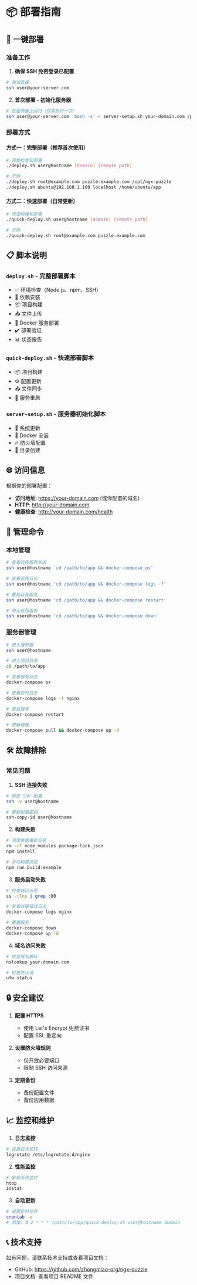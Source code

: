 # 📦 部署指南

## 🚀 一键部署

### 准备工作

1. **确保 SSH 免密登录已配置**
```bash
# 测试连接
ssh user@your-server.com
```

2. **首次部署 - 初始化服务器**
```bash
# 在服务器上运行（仅需执行一次）
ssh user@your-server.com 'bash -s' < server-setup.sh your-domain.com /path/to/app
```

### 部署方式

#### 方式一：完整部署（推荐首次使用）
```bash
# 完整检查和部署
./deploy.sh user@hostname [domain] [remote_path]

# 示例
./deploy.sh root@example.com puzzle.example.com /opt/ngx-puzzle
./deploy.sh ubuntu@192.168.1.100 localhost /home/ubuntu/app
```

#### 方式二：快速部署（日常更新）
```bash
# 快速构建和部署
./quick-deploy.sh user@hostname [domain] [remote_path]

# 示例
./quick-deploy.sh root@example.com puzzle.example.com
```

## 📋 脚本说明

### `deploy.sh` - 完整部署脚本
- ✅ 环境检查（Node.js、npm、SSH）
- 🔧 依赖安装
- 📦 项目构建
- 📤 文件上传
- 🐳 Docker 服务部署
- ✔️ 部署验证
- 📊 状态报告

### `quick-deploy.sh` - 快速部署脚本
- 📦 项目构建
- ⚙️ 配置更新
- 📤 文件同步
- 🔄 服务重启

### `server-setup.sh` - 服务器初始化脚本
- 🔄 系统更新
- 🐳 Docker 安装
- 🔥 防火墙配置
- 📁 目录创建

## 🌐 访问信息

根据你的部署配置：
- **访问地址**: https://your-domain.com (或你配置的域名)
- **HTTP**: http://your-domain.com
- **健康检查**: http://your-domain.com/health

## 🔧 管理命令

### 本地管理
```bash
# 查看远程服务状态
ssh user@hostname 'cd /path/to/app && docker-compose ps'

# 查看远程日志
ssh user@hostname 'cd /path/to/app && docker-compose logs -f'

# 重启远程服务
ssh user@hostname 'cd /path/to/app && docker-compose restart'

# 停止远程服务
ssh user@hostname 'cd /path/to/app && docker-compose down'
```

### 服务器管理
```bash
# 进入服务器
ssh user@hostname

# 进入项目目录
cd /path/to/app

# 查看服务状态
docker-compose ps

# 查看实时日志
docker-compose logs -f nginx

# 重启服务
docker-compose restart

# 更新镜像
docker-compose pull && docker-compose up -d
```

## 🛠️ 故障排除

### 常见问题

1. **SSH 连接失败**
```bash
# 检查 SSH 配置
ssh -v user@hostname

# 重新配置密钥
ssh-copy-id user@hostname
```

2. **构建失败**
```bash
# 清理依赖重新安装
rm -rf node_modules package-lock.json
npm install

# 手动构建测试
npm run build:example
```

3. **服务启动失败**
```bash
# 检查端口占用
ss -tlnp | grep :80

# 查看详细错误日志
docker-compose logs nginx

# 重置服务
docker-compose down
docker-compose up -d
```

4. **域名访问失败**
```bash
# 检查域名解析
nslookup your-domain.com

# 检查防火墙
ufw status
```

## 🔒 安全建议

1. **配置 HTTPS**
   - 使用 Let's Encrypt 免费证书
   - 配置 SSL 重定向

2. **设置防火墙规则**
   - 仅开放必要端口
   - 限制 SSH 访问来源

3. **定期备份**
   - 备份配置文件
   - 备份应用数据

## 📈 监控和维护

1. **日志监控**
```bash
# 设置日志轮转
logrotate /etc/logrotate.d/nginx
```

2. **性能监控**
```bash
# 安装系统监控
htop
iostat
```

3. **自动更新**
```bash
# 设置定时任务
crontab -e
# 添加: 0 2 * * * /path/to/app/quick-deploy.sh user@hostname domain
```

## 📞 技术支持

如有问题，请联系技术支持或查看项目文档：
- GitHub: https://github.com/zhongmiao-org/ngx-puzzle
- 项目文档: 查看项目 README 文件